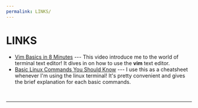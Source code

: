 ```yaml
---
permalink: LINKS/
---
```


# LINKS

* [Vim Basics in 8 Minutes](https://www.youtube.com/watch?v=ggSyF1SVFr4) ---
This video introduce me to the world of terminal text editor!
It dives in on how to use the <b>vim</b> text editor.
* [Basic Linux Commands You Should Know](https://linuxopsys.com/topics/basic-linux-commands) ---
I use this as a cheatsheet whenever I'm using the linux terminal!
It's pretty convenient and gives the brief explanation for each basic commands.
<br>
<hr>

